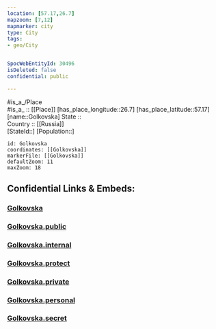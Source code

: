 ```yaml
---
location: [57.17,26.7] 
mapzoom: [7,12] 
mapmarker: city 
type: City
tags:
- geo/City


SpocWebEntityId: 30496
isDeleted: false
confidential: public

---
```

#is_a_/Place  
#is_a_ :: [[Place]] 
[has_place_longitude::26.7] 
[has_place_latitude::57.17] 
[name::Golkovska] 
State ::  
Country :: [[Russia]]  
[StateId::] 
[Population::] 



```leaflet
id: Golkovska
coordinates: [[Golkovska]] 
markerFile: [[Golkovska]] 
defaultZoom: 11 
maxZoom: 18
```


## Confidential Links & Embeds: 

### [Golkovska](/_Standards/Earth/Continent/Europe/Europe~North/Latvia/Regions~Latvia/Vidzeme/counties~Vidzeme/Gulbene/City/Golkovska.md) 

### [Golkovska.public](/_public/Earth/Continent/Europe/Europe~North/Latvia/Regions~Latvia/Vidzeme/counties~Vidzeme/Gulbene/City/Golkovska.public.md) 

### [Golkovska.internal](/_internal/Earth/Continent/Europe/Europe~North/Latvia/Regions~Latvia/Vidzeme/counties~Vidzeme/Gulbene/City/Golkovska.internal.md) 

### [Golkovska.protect](/_protect/Earth/Continent/Europe/Europe~North/Latvia/Regions~Latvia/Vidzeme/counties~Vidzeme/Gulbene/City/Golkovska.protect.md) 

### [Golkovska.private](/_private/Earth/Continent/Europe/Europe~North/Latvia/Regions~Latvia/Vidzeme/counties~Vidzeme/Gulbene/City/Golkovska.private.md) 

### [Golkovska.personal](/_personal/Earth/Continent/Europe/Europe~North/Latvia/Regions~Latvia/Vidzeme/counties~Vidzeme/Gulbene/City/Golkovska.personal.md) 

### [Golkovska.secret](/_secret/Earth/Continent/Europe/Europe~North/Latvia/Regions~Latvia/Vidzeme/counties~Vidzeme/Gulbene/City/Golkovska.secret.md)

